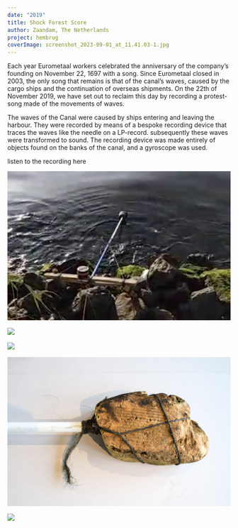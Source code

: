 ```yaml
---
date: "2019"
title: Shock Forest Score
author: Zaandam, The Netherlands
project: hembrug
coverImage: screenshot_2023-09-01_at_11.41.03-1.jpg
---
```

Each year Eurometaal workers celebrated the anniversary of the company’s founding on November 22, 1697 with a song. Since Eurometaal closed in 2003, the only song that remains is that of the canal’s waves, caused by the cargo ships and the continuation of overseas shipments. On the 22th of November 2019, we have set out to reclaim this day by recording a protest-song made of the movements of waves.

The waves of the Canal were caused by ships entering and leaving the harbour. They were recorded by means of a bespoke recording device that traces the waves like the needle on a LP-record. subsequently these waves were transformed to sound. The recording device was made entirely of objects found on the banks of the canal, and a gyroscope was used.

listen to the recording here

![](screenshot_2023-09-01_at_11.41.03.jpg)

![](shock_forest_group_het_hem_1219low_res_082.jpg)

![](shock_forest_group_het_hem_1219low_res_079.jpg)

![](shock_forest_group_het_hem_1219low_res_083.jpg)

![](shock_forest_group_het_hem_1219low_res_081.jpg)